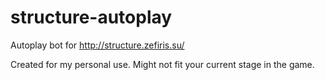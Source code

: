 # structure-autoplay
Autoplay bot for http://structure.zefiris.su/

Created for my personal use. Might not fit your current stage in the game.
